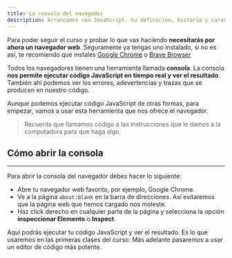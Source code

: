 ```yaml
---
title: La consola del navegador
description: Arrancamos con JavaScript. Su definición, historia y características.
---
```


Para poder seguir el curso y probar lo que vas haciendo **necesitarás por ahora un navegador web**. Seguramente ya tengas uno instalado, si no es así, te recomiendo que instales [Google Chrome](https://www.google.com/chrome/) o [Brave Browser](https://brave.com/download/)

Todos los navegadores tienen una herramienta llamada **consola**. La consola **nos permite ejecutar código JavaScript en tiempo real y ver el resultado**. También ahí podemos ver los errores, adevertencias y trazas que se producen en nuestro código.

Aunque podemos ejecutar código JavaScript de otras formas, para empezar, vamos a usar esta herramienta que nos ofrece el navegador.

> Recuerda que llamamos código a las instrucciones que le damos a la computadora para que haga algo.

## Cómo abrir la consola

---

Para abrir la consola del navegador debes hacer lo siguiente:

- Abre tu navegador web favorito, por ejemplo, Google Chrome.
- Ve a la página `about:blank` en la barra de direcciones. Así evitaremos que la página web que hemos cargado nos moleste.
- Haz click derecho en cualquier parte de la página y selecciona la opción **inspeccionar Elemento** o **Inspect**.

Aquí podrás ejecutar tu código JavaScript y ver el resultado. Es lo que usaremos en las primeras clases del curso. Más adelante pasaremos a usar un editor de código más potente.
